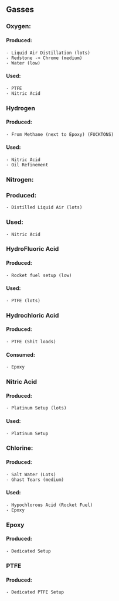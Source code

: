 

## Gasses

### Oxygen:
  #### Produced:
    - Liquid Air Distillation (lots)
    - Redstone -> Chrome (medium)
    - Water (low)
  #### Used:
    - PTFE
    - Nitric Acid

### Hydrogen
  #### Produced:
    - From Methane (next to Epoxy) (FUCKTONS)
  #### Used:
    - Nitric Acid
    - Oil Refinement

### Nitrogen:
  ### Produced:
    - Distilled Liquid Air (lots)
  ### Used:
    - Nitric Acid

### HydroFluoric Acid
  #### Produced:
    - Rocket fuel setup (low)
  #### Used:
    - PTFE (lots)

### Hydrochloric Acid
  #### Produced:
    - PTFE (Shit loads)
  #### Consumed:
    - Epoxy

### Nitric Acid
  #### Produced:
    - Platinum Setup (lots)
  #### Used:
    - Platinum Setup

### Chlorine:
  #### Produced:
    - Salt Water (Lots)
    - Ghast Tears (medium)
  #### Used:
    - Hypochlorous Acid (Rocket Fuel)
    - Epoxy

### Epoxy
  #### Produced:
    - Dedicated Setup

### PTFE
  #### Produced:
    - Dedicated PTFE Setup
